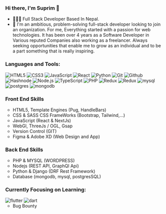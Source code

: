 ### Hi there, I'm Suprim 👋
- 👩🏻‍💻 Full Stack Developer Based In Nepal.
- 🌱 I'm an ambitious, problem-solving full-stack developer looking to join an organization. For me, Everything started with a passion for web technologies. It has been over 4 years as a Software Developer in Various reputed Companies also working as a freelancer. Always seeking opportunities that enable me to grow as an individual and to be a part something that is really inspiring.


### Languages and Tools:

<p>
 <img src="https://img.shields.io/badge/HTML5-E34F26?logo=html5&logoColor=white&style=flat" alt="HTML5">
 <img src="https://img.shields.io/badge/CSS3-1572B6?logo=css3&logoColor=white&style=flat" alt="CSS3">
 <img src="https://img.shields.io/badge/JavaScript-F7DF1E?logo=javascript&logoColor=white&style=flat" alt="JavaScript">
 <img src="https://img.shields.io/badge/React-61DAFB?logo=react&logoColor=white&style=flat" alt="React">
 <img src="https://img.shields.io/badge/Python-3776AB?logo=python&logoColor=white&style=flat" alt="Python">
 <img src="https://img.shields.io/badge/Git-F05032?logo=git&logoColor=white&style=flat" alt="Git">
 <img src="https://img.shields.io/badge/Github-181717?logo=github&logoColor=white&style=flat" alt="Github">
 <img src="https://img.shields.io/badge/Hashnode-2962FF?logo=hashnode&logoColor=white&style=flat" alt="Hashnode">
 <img src="https://img.shields.io/badge/Node.js-43853D?style=for-the-badge&logo=node.js&logoColor=white" alt="Node.js">
 <img src="https://img.shields.io/badge/TypeScript-007ACC?style=for-the-badge&logo=typescript&logoColor=white" alt="TypeScript">
 <img src="https://img.shields.io/badge/PHP-777BB4?style=for-the-badge&logo=php&logoColor=white" alt="PHP">
 <img src="https://img.shields.io/badge/Redux-593D88?style=for-the-badge&logo=redux&logoColor=white" alt="Redux">
 <img src="https://img.shields.io/badge/Django-092E20?style=for-the-badge&logo=django&logoColor=white" alt="Redux">
 <img src="https://img.shields.io/badge/MySQL-00000F?style=for-the-badge&logo=mysql&logoColor=white" alt="mysql">
 <img src="https://img.shields.io/badge/PostgreSQL-316192?style=for-the-badge&logo=postgresql&logoColor=white" alt="postgres">
 <img src="https://img.shields.io/badge/MongoDB-4EA94B?style=for-the-badge&logo=mongodb&logoColor=white" alt="mongodb">
</p>

<p align="left">  
 <ul style="list-style:none;padding:0rem;">
       <li>
        <h3>Front End Skills</h3>
         <ul>
           <li>HTML5, Template Engines (Pug, HandleBars)</li>
           <li>CSS & SASS CSS FrameWorks (Bootstrap, Tailwind,...)</li>
           <li>JavaScript (React & NextJs)</li>
           <li>WebGl, ThreeJs / OGL, Gsap</li>
           <li>Version Control (GIT) </li>
           <li>Figma & Adobe XD (Web Design and App) </li>
         </ul>
       </li>
       <li>
        <h3>Back End Skills</h3>
         <ul>
           <li>PHP & MYSQL (WORDPRESS)</li>
           <li>Nodejs (REST API, GraphQl Api)</li>
           <li>Python & Django (DRF Rest Framework)</li>
           <li>Database (mongodb, mysql, postgresSQL)</li>
        </ul>
       </li>
   </ul>
    <ul style="list-style:none;padding:0rem;">
       <li>
        <h3>Currently Focusing on Learning: </h3>
        <img src="https://img.shields.io/badge/Flutter-02569B?style=for-the-badge&logo=flutter&logoColor=white" alt="flutter">
        <img src="https://img.shields.io/badge/Dart-0175C2?style=for-the-badge&logo=dart&logoColor=white" alt="dart">
       <ul>
           <li>Bug Bounty</li>
        </ul>
       </li>
   </ul>
</p>


[website]: https://suprimgolay.com.np
